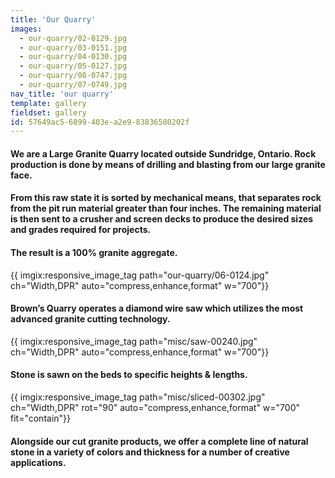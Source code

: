 ```yaml
---
title: 'Our Quarry'
images:
  - our-quarry/02-0129.jpg
  - our-quarry/03-0151.jpg
  - our-quarry/04-0130.jpg
  - our-quarry/05-0127.jpg
  - our-quarry/08-0747.jpg
  - our-quarry/07-0749.jpg
nav_title: 'our quarry'
template: gallery
fieldset: gallery
id: 57649ac5-6899-403e-a2e9-83836580202f
---
```

<h4>We are a Large Granite Quarry located outside Sundridge, Ontario. Rock production is done by means of drilling and blasting from our large granite face.</h4>
<h4> From this raw state it is sorted by mechanical means, that separates rock from the pit run material greater than four inches. The remaining material is then sent to a crusher and screen decks to produce the desired sizes and grades required for projects.</h4>
<h4>The result is a 100% granite aggregate.</h4>
{{ imgix:responsive_image_tag path="our-quarry/06-0124.jpg" ch="Width,DPR" auto="compress,enhance,format" w="700"}}
<h4>Brown’s Quarry operates a diamond wire saw which utilizes the most advanced granite cutting technology.</h4>
{{ imgix:responsive_image_tag path="misc/saw-00240.jpg" ch="Width,DPR" auto="compress,enhance,format" w="700"}}
<h4>Stone is sawn on the beds to specific heights & lengths.</h4>
{{ imgix:responsive_image_tag path="misc/sliced-00302.jpg" ch="Width,DPR" rot="90" auto="compress,enhance,format" w="700" fit="contain"}}
<h4> Alongside our cut granite products, we offer a complete line of natural stone in a variety of colors and thickness for a number of creative applications.</h4>
